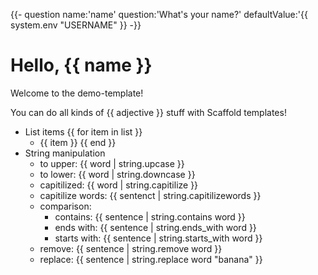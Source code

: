 {{- question name:'name' question:'What's your name?' defaultValue:'{{ system.env "USERNAME" }} -}}

# Hello, {{ name }}

Welcome to the demo-template!

You can do all kinds of {{ adjective }} stuff with Scaffold templates!

- List items
{{ for item in list }}
  - {{ item }}
{{ end }}
- String manipulation
  - to upper: {{ word | string.upcase }}
  - to lower: {{ word | string.downcase }}
  - capitilized: {{ word | string.capitilize }}
  - capitilize words: {{ sentenct | string.capitilizewords }}
  - comparison:
    - contains: {{ sentence | string.contains word }}
    - ends with: {{ sentence | string.ends_with word }}
    - starts with: {{ sentence | string.starts_with word }}
  - remove: {{ sentence | string.remove word }}
  - replace: {{ sentence | string.replace word "banana" }}
